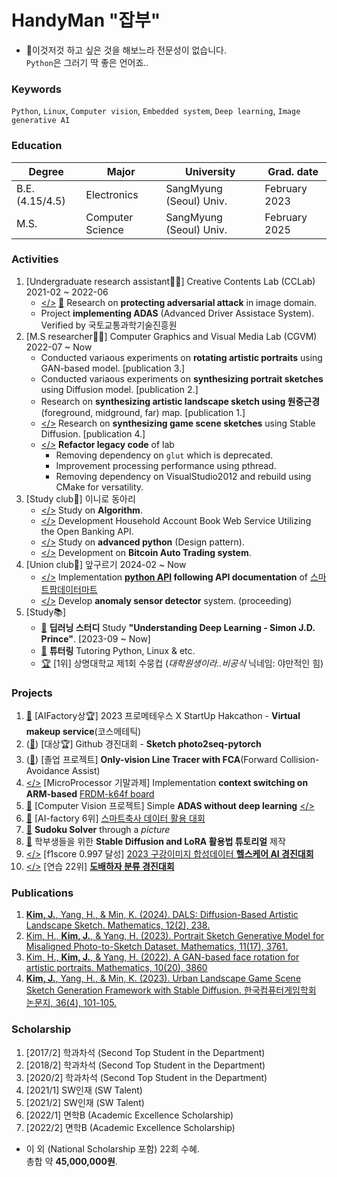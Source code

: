 # HandyMan "잡부"
- 💬이것저것 하고 싶은 것을 해보느라 전문성이 없습니다.<br> `Python`은 그러기 딱 좋은 언어죠..

### Keywords
`Python`, `Linux`, `Computer vision`, `Embedded system`, `Deep learning`, `Image generative AI`

### Education

| Degree           | Major             | University             | Grad. date    |
| ---------------- |-----------------  | ---------------------- | ------------------ |
| B.E. (4.15/4.5)  | Electronics       | SangMyung (Seoul) Univ.| February 2023      |
| M.S.             | Computer Science  | SangMyung (Seoul) Univ.| February 2025      |

### Activities
1. [Undergraduate research assistant🧑‍💻] Creative Contents Lab (CCLab) 2021-02 ~ 2022-06
   - [</>](https://github.com/comeeasy/R320_VOneNet) [📝](https://joono.notion.site/VOneNet-1b263b7d485840de935fff12072418ff?pvs=4) Research on **protecting adversarial attack** in image domain. 
   - Project **implementing ADAS** (Advanced Driver Assistace System). Verified by 국토교통과학기술진흥원
3. [M.S researcher🧑‍💻] Computer Graphics and Visual Media Lab (CGVM) 2022-07 ~ Now
   - Conducted variaous experiments on **rotating artistic portraits** using GAN-based model. [publication 3.]
   - Conducted variaous experiments on **synthesizing portrait sketches** using Diffusion model. [publication 2.]
   - Research on **synthesizing artistic landscape sketch using 원중근경** (foreground, midground, far) map. [publication 1.]
   - [</>](https://github.com/comeeasy/DALS) Research on **synthesizing game scene sketches** using Stable Diffusion. [publication 4.]
   - [</>](https://github.com/comeeasy/CGVM_FDoG_opencv) **Refactor legacy code** of lab 
        - Removing dependency on `glut` which is deprecated.
        - Improvement processing performance using pthread.
        - Removing dependency on VisualStudio2012 and rebuild using CMake for versatility.
5. [Study club👫] 이니로 동아리
   - [</>](https://github.com/comeeasy/Algorithm-study/tree/main/joono) Study on **Algorithm**.
   - [</>](https://github.com/auddus16/this_much?tab=readme-ov-file) Development Household Account Book Web Service Utilizing the Open Banking API.
   - [</>](https://github.com/jiminAn/Python_Clean_Code/tree/main/joono) Study on **advanced python** (Design pattern).
   - [</>](https://github.com/comeeasy/Coin_Auto_Trading) Development on **Bitcoin Auto Trading system**. 
7. [Union club👫] 앞구르기 2024-02 ~ Now
   - [</>]((https://github.com/roll4ward/SmartFarmDataMartAPI)) Implementation **[python API](https://github.com/roll4ward/SmartFarmDataMartAPI) following API documentation** of [스마트팜데이터마트](https://data.smartfarmkorea.net/openApi/openApiUseInfo.do?menuId=M060501)
   - [</>](https://github.com/roll4ward/AnomalyEnvDetector) Develop **anomaly sensor detector** system. (proceeding)
9. [Study📚] 
    - [📝](https://joono.notion.site/Deep-Learning-Study-2bd51fb4767d4b4fa0f563564930d958?pvs=4) **딥러닝 스터디** Study **"Understanding Deep Learning - Simon J.D. Prince"**. [2023-09 ~ Now]  
    - [📝](https://drive.google.com/drive/folders/1DhdZAR9MAiVLo9imlOX5NGksLPGZW36Z?usp=sharing) **튜터링** Tutoring Python, Linux & etc.
    - [🏆](https://github.com/soomoongcup/soomoongcup-2024) [1위] 상명대학교 제1회 수뭉컵 (_대학원생이라..비공식_ 닉네임: 야만적인 힘) 

### Projects
1. [📰](https://www.newswire.co.kr/newsRead.php?no=962341) [AIFactory상🏆] 2023 프로메테우스 X StartUp Hakcathon - **Virtual makeup service**(코스메테틱)  
2. ([🎥](https://www.youtube.com/watch?v=gfU1dlzh2VE)) [대상🏆] Github 경진대회 - **Sketch photo2seq-pytorch** 
3. ([🎥](https://www.youtube.com/watch?v=elfMAMhiwws)) [졸업 프로젝트] **Only-vision Line Tracer with FCA**(Forward Collision-Avoidance Assist) 
4. [</>](https://github.com/comeeasy/SangMyung-MP-team4-Multi-Thread-Context-Switching) [MicroProcessor 기말과제] Implementation **context switching on ARM-based** [FRDM-k64f board](https://www.nxp.com/design/design-center/development-boards-and-designs/general-purpose-mcus/freedom-development-platform-for-kinetis-k64-k63-and-k24-mcus:FRDM-K64F) 
5. [📝](https://docs.google.com/document/d/17m_geLijXTVO3QhzpMjocZp3wsiSaXPD/edit?usp=share_link&ouid=107778625302344105849&rtpof=true&sd=true) [Computer Vision 프로젝트] Simple **ADAS without deep learning** [</>](https://github.com/comeeasy/SimpleADAS)  
6. [📝](https://joono.notion.site/6349cb8aa6df4953b8210e3147519991?pvs=4) [AI-factory 6위] [스마트축사 데이터 활용 대회](https://aifactory.space/task/1952/overview) 
7. [🎥](https://www.youtube.com/watch?v=v5IgQAuJ-jY) **Sudoku Solver** through a _picture_ 
8. [🎥](https://www.youtube.com/watch?v=ics_03c3VEA) 학부생들을 위한 **Stable Diffusion and LoRA 활용법 튜토리얼** 제작
9. [</>](https://github.com/comeeasy/healthcare-ai-contest) [f1score 0.997 달성] [2023 구강이미지 합성데이터 **헬스케어 AI 경진대회**](https://github.com/bab-korea/healthcare-ai-contest)
10. [</>](https://github.com/comeeasy/CLIP_for_classificaion_with_descriptions) [연습 22위] [**도배하자 분류 경진대회**](https://dacon.io/competitions/official/236082/leaderboard) 

### Publications
1. [**Kim, J.**, Yang, H., & Min, K. (2024). DALS: Diffusion-Based Artistic Landscape Sketch. Mathematics, 12(2), 238.](https://www.mdpi.com/2227-7390/12/2/238)
2. [Kim, H., **Kim, J.**, & Yang, H. (2023). Portrait Sketch Generative Model for Misaligned Photo-to-Sketch Dataset. Mathematics, 11(17), 3761.](https://www.mdpi.com/2227-7390/11/17/3761)
3. [Kim, H., **Kim, J.**, & Yang, H. (2022). A GAN-based face rotation for artistic portraits. Mathematics, 10(20), 3860](https://www.mdpi.com/2227-7390/10/20/3860)
4. [**Kim, J.**, Yang, H., & Min, K. (2023). Urban Landscape Game Scene Sketch Generation Framework with Stable Diffusion. 한국컴퓨터게임학회 논문지, 36(4), 101-105.](https://db.koreascholar.com/Article/Detail/430365)

### Scholarship
1. [2017/2] 학과차석 (Second Top Student in the Department)
2. [2018/2] 학과차석 (Second Top Student in the Department)
3. [2020/2] 학과차석 (Second Top Student in the Department)
4. [2021/1] SW인재 (SW Talent)
5. [2021/2] SW인재 (SW Talent)
6. [2022/1] 면학B (Academic Excellence Scholarship)
7. [2022/2] 면학B (Academic Excellence Scholarship)
- 이 외 (National Scholarship 포함) 22회 수혜.<br>총합 약 **45,000,000원**.
